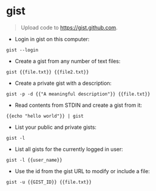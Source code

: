 # gist

> Upload code to https://gist.github.com.

- Login in gist on this computer:

`gist --login`

- Create a gist from any number of text files:

`gist {{file.txt}} {{file2.txt}}`

- Create a private gist with a description:

`gist -p -d {{"A meaningful description"}} {{file.txt}} `

- Read contents from STDIN and create a gist from it:

`{{echo "hello world"}} | gist`

- List your public and private gists:

`gist -l`

- List all gists for the currently logged in user:

`gist -l {{user_name}}`

- Use the id from the gist URL to modify or include a file:

`gist -u {{GIST_ID}} {{file.txt}}`
